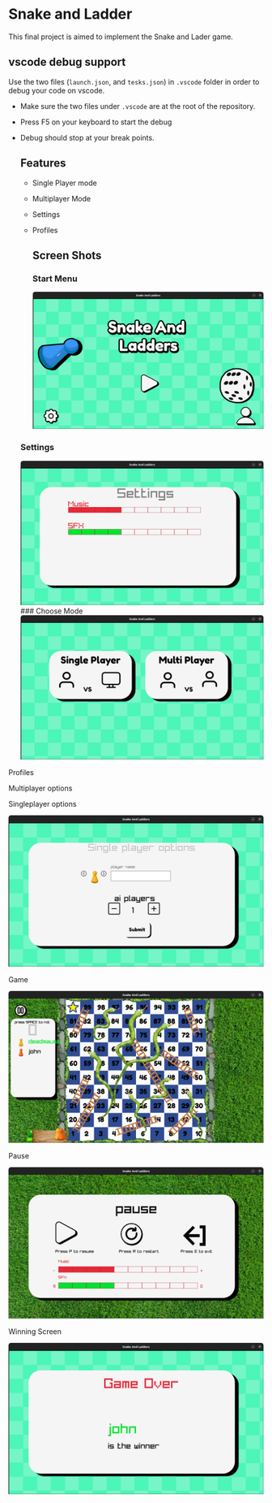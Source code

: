 # Snake and Ladder
This final project is aimed to implement the Snake and Lader game.


## vscode debug support
Use the two files (`launch.json`, and `tesks.json`) in `.vscode` folder in order to debug your code on vscode.  

- Make sure the two files under `.vscode` are at the root of the repository.
- Press F5 on your keyboard to start the debug
- Debug should stop at your break points.

  ## Features
  - Single Player mode
  - Multiplayer Mode
  - Settings
  - Profiles
 
    ## Screen Shots
      ### Start Menu

    <img title="Start Menu" alt="Start Menu" src="https://github.com/natitek/final_project/blob/main/src/screenshots/Screenshot%20from%202024-05-21%2015-06-45.png">
   ### Settings
    <img title="Settings" alt="Settings" src="https://github.com/natitek/final_project/blob/main/src/screenshots/Screenshot%20from%202024-05-21%2015-07-28.png">
   ### Choose Mode 
    <img title="Choose mode" alt="choose mode" src="https://github.com/natitek/final_project/blob/main/src/screenshots/Screenshot%20from%202024-05-21%2015-08-13.png">
<p>Profiles</p>
 
 <p>Multiplayer options</p>
 <p>Singleplayer options</p>
 <img title="Profiles" alt="profiles" src="https://github.com/natitek/final_project/blob/main/src/screenshots/Screenshot%20from%202024-05-21%2015-08-31.png">

 
  <p>Game</p>
  <img title="Profiles" alt="profiles" src="https://github.com/natitek/final_project/blob/main/src/screenshots/Screenshot%20from%202024-05-21%2015-09-21.png">
  
   <p>Pause</p>
    <img title="Profiles" alt="profiles" src="https://github.com/natitek/final_project/blob/main/src/screenshots/Screenshot%20from%202024-05-21%2015-09-55.png">
    <p>Winning Screen</p> <img title="Profiles" alt="profiles" src="https://github.com/natitek/final_project/blob/main/src/screenshots/Screenshot%20from%202024-05-21%2015-11-38.png">
    

